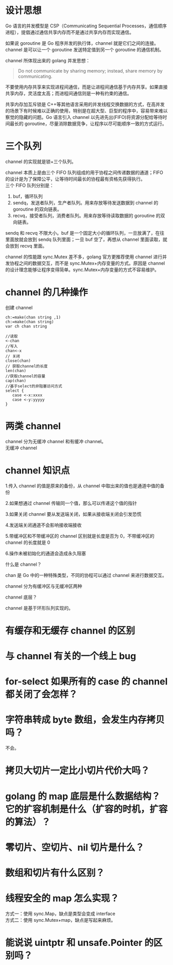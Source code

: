 # 设计思想

Go 语言的并发模型是 CSP（Communicating Sequential Processes，通信顺序进程），提倡通过通信共享内存而不是通过共享内存而实现通信。

如果说 goroutine 是 Go 程序并发的执行体，channel 就是它们之间的连接。channel 是可以让一个 goroutine 发送特定值到另一个 goroutine 的通信机制。

channel 所体现出来的 golang 并发思想：

> Do not communicate by sharing memory; instead, share memory by communicating.

不要使用内存共享来实现进程间通信，而是让进程间通信基于内存共享。如果直接共享内存，灵活度太高；而进程间通信则是一种有约束的通信。

共享内存加互斥锁是 C++等其他语言采用的并发线程交换数据的方式，在高并发的场景下有时候难以正确的使用，特别是在超大型、巨型的程序中，容易带来难以察觉的隐藏的问题。Go 语言引入 channel 以先进先出(FIFO)将资源分配给等待时间最长的 goroutine，尽量消除数据竞争，让程序以尽可能顺序一致的方式运行。

# 三个队列

channel 的实现就是锁+三个队列。

channel 本质上是由三个 FIFO 队列组成的用于协程之间传递数据的通道；FIFO 的设计是为了保障公平，让等待时间最长的协程最有资格先获得执行。  
三个 FIFO 队列分别是：

1. buf，循环队列
2. sendq，发送者队列，生产者队列。用来存放等待发送数据到 channel 的 goroutine 的双向链表。
3. recvq，接受者队列，消费者队列。用来存放等待读取数据的 goroutine 的双向链表。

sendq 和 recvq 不限大小。buf 是一个固定大小的循环队列，一旦放满了，在往里面放就会放到 sendq 队列里面；一旦 buf 空了，再想从 channel 里面读取，就会放到 recvq 里面。

channel 的性能跟 sync.Mutex 差不多，golang 官方更推荐使用 channel 进行并发协程之间的数据交互，而不是 sync.Mutex+内存变量的方式。原因是 channel 的设计理念能够让程序变得简单。sync.Mutex+内存变量的方式不容易维护。

# channel 的几种操作

创建 channel

```
ch:=make(chan string ,1)
ch:=make(chan string)
var ch chan string
```

```
//读取
<-chan
//写入
chan<-x
// 关闭
close(chan)
// 获取channel的长度
len(chan)
//获取channel的容量
cap(chan)
//基于select的非阻塞访问方式
select {
   case <-x:xxxx
   case <-y:yyyyy
}
```

# 两类 channel

channel 分为无缓冲 channel 和有缓冲 channel。  
无缓冲 channel

# channel 知识点

1.传入 channel 的值是原来的备份，从 channel 中取出来的值也是通道中值的备份

2.如果想通过 channel 传输同一个值，那么可以传递这个值的指针

3.如果关闭 channel 要从发送端关闭，如果从接收端关闭会引发恐慌

4.发送端关闭通道不会影响接收端接收

5.带缓冲区和不带缓冲区的 channel 区别就是长度是否为 0，不带缓冲区的 channel 的长度就是 0

6.操作未被初始化的通道会造成永久阻塞

什么是 channel？

chan 是 Go 中的一种特殊类型，不同的协程可以通过 channel 来进行数据交互。

channel 分为有缓冲区与无缓冲区两种

channel 底层？

channel 是基于环形队列实现的。

# 有缓存和无缓存 channel 的区别

# 与 channel 有关的一个线上 bug

# for-select 如果所有的 case 的 channel 都关闭了会怎样？

# 字符串转成 byte 数组，会发生内存拷贝吗？

不会。

# 拷贝大切片一定比小切片代价大吗？

# golang 的 map 底层是什么数据结构？它的扩容机制是什么（扩容的时机，扩容的算法）？

# 零切片、空切片、nil 切片是什么？

# 数组和切片有什么区别？

# 线程安全的 map 怎么实现？

方式一：使用 sync.Map，缺点是类型会变成 interface  
方式二：使用 sync.Mutex+map，缺点是写起来麻烦。

# 能说说 uintptr 和 unsafe.Pointer 的区别吗？
